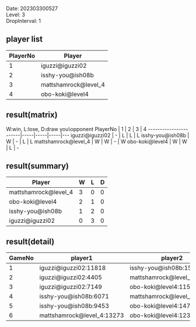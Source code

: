 Date: 202303300527  
Level: 3  
DropInterval: 1  
## player list
PlayerNo  |  Player
----------|----------------------
1         |  iguzzi@iguzzi02
2         |  isshy-you@ish08b
3         |  mattshamrock@level_4
4         |  obo-koki@level4
## result(matrix)
W:win, L:lose, D:draw
you\opponent PlayerNo  |  1  |  2  |  3  |  4
-----------------------|-----|-----|-----|---
iguzzi@iguzzi02        |  -  |  L  |  L  |  L
isshy-you@ish08b       |  W  |  -  |  L  |  L
mattshamrock@level_4   |  W  |  W  |  -  |  W
obo-koki@level4        |  W  |  W  |  L  |  -
## result(summary)
Player                |  W  |  L  |  D
----------------------|-----|-----|---
mattshamrock@level_4  |  3  |  0  |  0
obo-koki@level4       |  2  |  1  |  0
isshy-you@ish08b      |  1  |  2  |  0
iguzzi@iguzzi02       |  0  |  3  |  0
## result(detail)
GameNo  |  player1                     |  player2
--------|------------------------------|----------------------------
1       |  iguzzi@iguzzi02:11818       |  isshy-you@ish08b:15185
2       |  iguzzi@iguzzi02:4405        |  mattshamrock@level_4:10191
3       |  iguzzi@iguzzi02:7149        |  obo-koki@level4:11543
4       |  isshy-you@ish08b:6071       |  mattshamrock@level_4:7791
5       |  isshy-you@ish08b:9453       |  obo-koki@level4:14717
6       |  mattshamrock@level_4:13273  |  obo-koki@level4:12326
